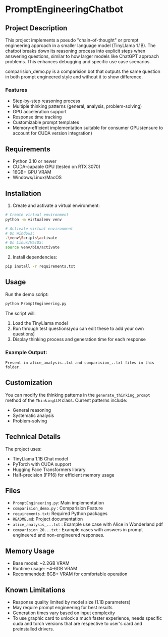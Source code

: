 # PromptEngineeringChatbot

## Project Description
This project implements a pseudo "chain-of-thought" or prompt engineering approach in a smaller language model (TinyLlama 1.1B). The chatbot breaks down its reasoning process into explicit steps when answering questions, similar to how larger models like ChatGPT approach problems. This enhances debugging  and specific use case scenarios.

comparision_demo.py is a comparision bot that outputs the same question in both prompt engineered style and without it to show difference.

### Features
- Step-by-step reasoning process
- Multiple thinking patterns (general, analysis, problem-solving)
- GPU acceleration support
- Response time tracking
- Customizable prompt templates
- Memory-efficient implementation suitable for consumer GPUs(ensure to account for CUDA version integration)

## Requirements
- Python 3.10 or newer
- CUDA-capable GPU (tested on RTX 3070)
- 16GB+ GPU VRAM
- Windows/Linux/MacOS

## Installation

1. Create and activate a virtual environment:
```bash
# Create virtual environment
python -m virtualenv venv

# Activate virtual environment
# On Windows:
.\venv\Scripts\activate
# On Linux/MacOS:
source venv/bin/activate
```

2. Install dependencies:
```bash
pip install -r requirements.txt
```

## Usage

Run the demo script:
```bash
python PromptEngineering.py
```

The script will:
1. Load the TinyLlama model
2. Run through test questions(you can edit these to add your own questions)
3. Display thinking process and generation time for each response

### Example Output:
    Present in alice_analysis..txt and comparision_..txt files in this folder.

## Customization

You can modify the thinking patterns in the `generate_thinking_prompt` method of the `ThinkingLLM` class. Current patterns include:
- General reasoning
- Systematic analysis
- Problem-solving

## Technical Details

The project uses:
- TinyLlama 1.1B Chat model
- PyTorch with CUDA support
- Hugging Face Transformers library
- Half-precision (FP16) for efficient memory usage

## Files
- `PromptEngineering.py`: Main implementation
- `comparision_demo.py` : Comparision Feature
- `requirements.txt`: Required Python packages
- `README.md`: Project documentation
- `alice_analysis_...txt` : Example use case with Alice in Wonderland pdf
- `comparision_20...txt` : Example cases with answers in prompt engineered and non-engineered responses.

## Memory Usage
- Base model: ~2.2GB VRAM
- Runtime usage: ~4-6GB VRAM
- Recommended: 8GB+ VRAM for comfortable operation

## Known Limitations
- Response quality limited by model size (1.1B parameters)
- May require prompt engineering for best results
- Generation times vary based on input complexity
- To use graphic card to unlock a much faster experience, needs specific cuda and torch versions that are respective to user's card and preinstalled drivers.